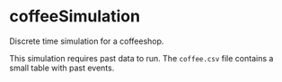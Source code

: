 # coffeeSimulation 

Discrete time simulation for a coffeeshop. 

This simulation requires past data to run. The `coffee.csv` file contains a small table with past events.
